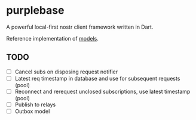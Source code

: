 # purplebase

A powerful local-first nostr client framework written in Dart.

Reference implementation of [models](https://github.com/purplebase/models).

## TODO

 - [ ] Cancel subs on disposing request notifier
 - [ ] Latest req timestamp in database and use for subsequent requests (pool)
 - [ ] Reconnect and rerequest unclosed subscriptions, use latest timestamp (pool)
 - [ ] Publish to relays
 - [ ] Outbox model